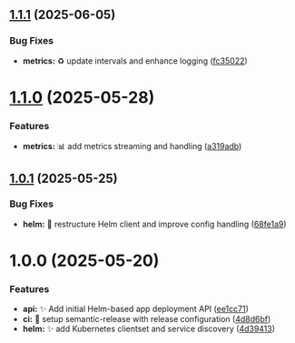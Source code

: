 ## [1.1.1](https://github.com/Ekonum/app-store-api/compare/v1.1.0...v1.1.1) (2025-06-05)


### Bug Fixes

* **metrics:** ♻️ update intervals and enhance logging ([fc35022](https://github.com/Ekonum/app-store-api/commit/fc35022936434975914a5476d4d70e0d1ddf9edc))

# [1.1.0](https://github.com/Ekonum/app-store-api/compare/v1.0.1...v1.1.0) (2025-05-28)


### Features

* **metrics:** 📊 add metrics streaming and handling ([a319adb](https://github.com/Ekonum/app-store-api/commit/a319adb3b82a539a49ea2e548dcf22d809391c9c))

## [1.0.1](https://github.com/Ekonum/app-store-api/compare/v1.0.0...v1.0.1) (2025-05-25)


### Bug Fixes

* **helm:** 🔧 restructure Helm client and improve config handling ([68fe1a9](https://github.com/Ekonum/app-store-api/commit/68fe1a931fe137671f5fd50beff4dc35bc4637c7))

# 1.0.0 (2025-05-20)


### Features

* **api:** ✨ Add initial Helm-based app deployment API ([ee1cc71](https://github.com/Ekonum/app-store-api/commit/ee1cc71bed54be968b26a85293f8a37d7e468389))
* **ci:** 🤖 setup semantic-release with release configuration ([4d8d6bf](https://github.com/Ekonum/app-store-api/commit/4d8d6bf15e27a9bf659bd02af1f63db6f6905d56))
* **helm:** ✨ add Kubernetes clientset and service discovery ([4d39413](https://github.com/Ekonum/app-store-api/commit/4d39413497799c3432a0f92eabef091636e416fa))
